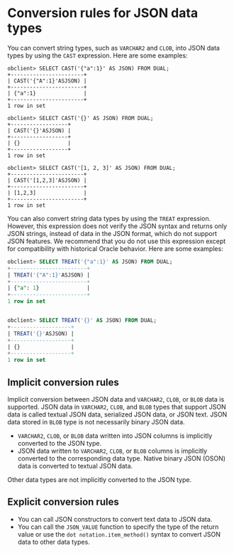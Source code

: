 # Conversion rules for JSON data types

You can convert string types, such as `VARCHAR2` and `CLOB`, into JSON data types by using the `CAST` expression. Here are some examples:

```shell
obclient> SELECT CAST('{"a":1}' AS JSON) FROM DUAL;
+-----------------------+
| CAST('{"A":1}'ASJSON) |
+-----------------------+
| {"a":1}               |
+-----------------------+
1 row in set

obclient> SELECT CAST('{}' AS JSON) FROM DUAL;
+------------------+
| CAST('{}'ASJSON) |
+------------------+
| {}               |
+------------------+
1 row in set

obclient> SELECT CAST('[1, 2, 3]' AS JSON) FROM DUAL;
+-----------------------+
| CAST('[1,2,3]'ASJSON) |
+-----------------------+
| [1,2,3]               |
+-----------------------+
1 row in set
```

You can also convert string data types by using the `TREAT` expression. However, this expression does not verify the JSON syntax and returns only JSON strings, instead of data in the JSON format, which do not support JSON features. We recommend that you do not use this expression except for compatibility with historical Oracle behavior. Here are some examples:

```sql
obclient> SELECT TREAT('{"a":1}' AS JSON) FROM DUAL;
+------------------------+
| TREAT('{"A":1}'ASJSON) |
+------------------------+
| {"a": 1}               |
+------------------------+
1 row in set


obclient> SELECT TREAT('{}' AS JSON) FROM DUAL;
+-------------------+
| TREAT('{}'ASJSON) |
+-------------------+
| {}                |
+-------------------+
1 row in set
```

## Implicit conversion rules

Implicit conversion between JSON data and `VARCHAR2`, `CLOB`, or `BLOB` data is supported. JSON data in `VARCHAR2`, `CLOB`, and `BLOB` types that support JSON data is called textual JSON data, serialized JSON data, or JSON text. JSON data stored in `BLOB` type is not necessarily binary JSON data.

- `VARCHAR2`, `CLOB`, or `BLOB` data written into JSON columns is implicitly converted to the JSON type.
- JSON data written to `VARCHAR2`, `CLOB`, or `BLOB` columns is implicitly converted to the corresponding data type. Native binary JSON (OSON) data is converted to textual JSON data.

Other data types are not implicitly converted to the JSON type.

## Explicit conversion rules

- You can call JSON constructors to convert text data to JSON data.
- You can call the `JSON_VALUE` function to specify the type of the return value or use the `dot notation.item_method()` syntax to convert JSON data to other data types.
